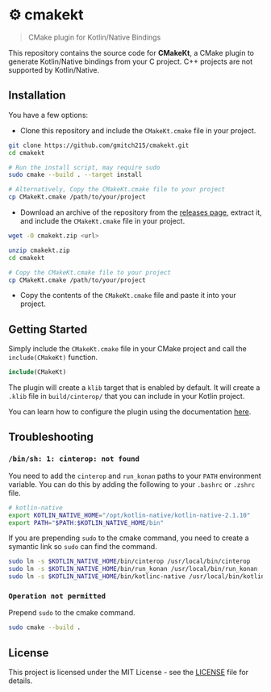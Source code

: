 # ⚙️ cmakekt

> CMake plugin for Kotlin/Native Bindings

This repository contains the source code for **CMakeKt**, a CMake plugin to generate Kotlin/Native bindings from your C project. C++ projects are not supported by Kotlin/Native.

## Installation

You have a few options:

- Clone this repository and include the `CMakeKt.cmake` file in your project.

```bash
git clone https://github.com/gmitch215/cmakekt.git
cd cmakekt

# Run the install script, may require sudo
sudo cmake --build . --target install

# Alternatively, Copy the CMakeKt.cmake file to your project
cp CMakeKt.cmake /path/to/your/project
```

- Download an archive of the repository from the [releases page](https://github.com/gmitch215/cmakekt), extract it, and include the `CMakeKt.cmake` file in your project.

```bash
wget -O cmakekt.zip <url>

unzip cmakekt.zip
cd cmakekt

# Copy the CMakeKt.cmake file to your project
cp CMakeKt.cmake /path/to/your/project
```

- Copy the contents of the `CMakeKt.cmake` file and paste it into your project.

## Getting Started

Simply include the `CMakeKt.cmake` file in your CMake project and call the `include(CMakeKt)` function.

```cmake
include(CMakeKt)
```

The plugin will create a `klib` target that is enabled by default. It will create a `.klib` file in `build/cinterop/` that you can include in your Kotlin project.

You can learn how to configure the plugin using the documentation [here](https://docs.gmitch215.dev/cmakekt/).

## Troubleshooting

### `/bin/sh: 1: cinterop: not found`

You need to add the `cinterop` and `run_konan` paths to your `PATH` environment variable. You can do this by adding the following to your `.bashrc` or `.zshrc` file.

```bash
# kotlin-native
export KOTLIN_NATIVE_HOME="/opt/kotlin-native/kotlin-native-2.1.10"
export PATH="$PATH:$KOTLIN_NATIVE_HOME/bin"
```

If you are prepending `sudo` to the cmake command, you need to create a symantic link so `sudo` can find the command.

```bash
sudo ln -s $KOTLIN_NATIVE_HOME/bin/cinterop /usr/local/bin/cinterop
sudo ln -s $KOTLIN_NATIVE_HOME/bin/run_konan /usr/local/bin/run_konan
sudo ln -s $KOTLIN_NATIVE_HOME/bin/kotlinc-native /usr/local/bin/kotlinc-native
```

### `Operation not permitted`

Prepend `sudo` to the cmake command.

```bash
sudo cmake --build .
```

## License

This project is licensed under the MIT License - see the [LICENSE](LICENSE) file for details.
